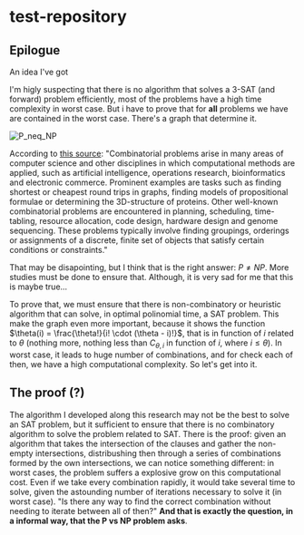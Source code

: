 # test-repository

## Epilogue

An idea I've got

I'm higly suspecting that there is no algorithm that solves a 3-SAT (and forward) problem efficiently, most of the problems have a high time complexity in worst case.
But i have to prove that for **all** problems we have are contained in the worst case. There's a graph that determine it.

![P_neq_NP](https://github.com/user-attachments/assets/14a41604-99a4-4e7b-bfca-8f27e9c8ee61)

 According to [this source](https://www-sciencedirect-com.translate.goog/topics/computer-science/combinatorial-problem): "Combinatorial problems arise in many areas of computer science and other disciplines in which computational methods are applied, such as artificial intelligence, operations research, bioinformatics and electronic commerce. Prominent examples are tasks such as finding shortest or cheapest round trips in graphs, finding models of propositional formulae or determining the 3D-structure of proteins. Other well-known combinatorial problems are encountered in planning, scheduling, time-tabling, resource allocation, code design, hardware design and genome sequencing. These problems typically involve finding groupings, orderings or assignments of a discrete, finite set of objects that satisfy certain conditions or constraints."

 That may be disapointing, but I think that is the right answer: $P \neq NP$. More studies must be done to ensure that. Although, it is very sad for me that this is maybe true...
 
To prove that, we must ensure that there is non-combinatory or heuristic algorithm that can solve, in optimal polinomial time, a SAT problem. This make the graph even more important, because it shows the function $\theta(i) = \frac{\theta!}{i! \cdot (\theta - i)!}$, that is in function of $i$ related to $\theta$ (nothing more, nothing less than $C_{\theta, i}$ in function of $i$, where $i \leq \theta$). In worst case, it leads to huge number of combinations, and for check each of then, we have a high computational complexity. So let's get into it.

## The proof (?)

The algorithm I developed along this research may not be the best to solve an SAT problem, but it sufficient to ensure that there is no combinatory algorithm to solve the problem related to SAT. There is the proof: given an algorithm that takes the intersection of the clauses and gather the non-empty intersections, distribushing then through a series of combinations formed by the own intersections, we can notice something different: in worst cases, the problem suffers a explosive grow on this computational cost. Even if we take every combination rapidly, it would take several time to solve, given the astounding number of iterations necessary to solve it (in worst case). "Is there any way to find the correct combination without needing to iterate between all of then?" **And that is exactly the question, in a informal way, that the P vs NP problem asks**.  
